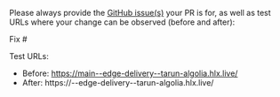 Please always provide the [GitHub issue(s)](../issues) your PR is for, as well as test URLs where your change can be observed (before and after):

Fix #<gh-issue-id>

Test URLs:
- Before: https://main--edge-delivery--tarun-algolia.hlx.live/
- After: https://<branch>--edge-delivery--tarun-algolia.hlx.live/

